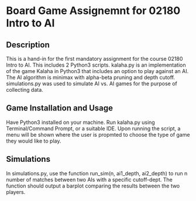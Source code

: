 # Board Game Assignemnt for 02180 Intro to AI
## Description
This is a hand-in for the first mandatory assignment for the course 02180 Intro to AI. This includes 2 Python3 scripts. kalaha.py is an implementation of the game Kalaha in Python3 that includes an option to play against an AI. The AI algorithm is minimax with alpha-beta pruning and depth cutoff. simulations.py was used to simulate AI vs. AI games for the purpose of collecting data.
## Game Installation and Usage
Have Python3 installed on your machine. Run kalaha.py using Terminal/Command Prompt, or a suitable IDE. Upon running the script, a menu will be shown where the user is propmted to choose the type of game they would like to play.

## Simulations
In simulations.py, use the function run_sim(n, ai1_depth, ai2_depth) to run n number of matches between two AIs with a specific cutoff-dept. The function should output a barplot comparing the results between the two players.
